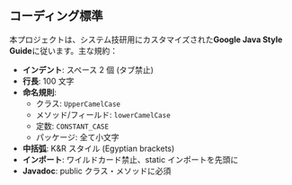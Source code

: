 ## コーディング標準

本プロジェクトは、システム技研用にカスタマイズされた**Google Java Style Guide**に従います。主な規約：

- **インデント**: スペース 2 個 (タブ禁止)
- **行長**: 100 文字
- **命名規則**:
  - クラス: `UpperCamelCase`
  - メソッド/フィールド: `lowerCamelCase`
  - 定数: `CONSTANT_CASE`
  - パッケージ: 全て小文字
- **中括弧**: K&R スタイル (Egyptian brackets)
- **インポート**: ワイルドカード禁止、static インポートを先頭に
- **Javadoc**: public クラス・メソッドに必須

